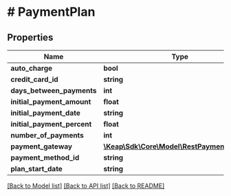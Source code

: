 # # PaymentPlan

## Properties

Name | Type | Description | Notes
------------ | ------------- | ------------- | -------------
**auto_charge** | **bool** |  | [optional]
**credit_card_id** | **string** |  | [optional]
**days_between_payments** | **int** |  |
**initial_payment_amount** | **float** |  | [optional]
**initial_payment_date** | **string** |  | [optional]
**initial_payment_percent** | **float** |  | [optional]
**number_of_payments** | **int** |  |
**payment_gateway** | [**\Keap\Sdk\Core\Model\RestPaymentGateway**](RestPaymentGateway.md) |  | [optional]
**payment_method_id** | **string** |  | [optional]
**plan_start_date** | **string** |  |

[[Back to Model list]](../../README.md#models) [[Back to API list]](../../README.md#endpoints) [[Back to README]](../../README.md)
